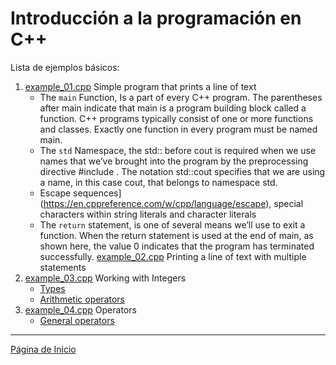 # Introducción a la programación en C++

Lista de ejemplos básicos:

1. [example_01.cpp](../examples/01_intro/01/example_01.cpp) Simple program that prints a line of text 
	- The ```main``` Function, Is a part of every C++ program. The parentheses after main indicate that main is a program building block called a function. C++ programs typically consist of one or more functions and classes.  Exactly one function in every program must be named main.
	- The ```std``` Namespace, the std:: before cout is required when we use names that we’ve brought into the program by the preprocessing directive #include <iostream>. The notation std::cout specifies that we are using a name, in this case cout, that belongs to namespace std.
	- Escape sequences](https://en.cppreference.com/w/cpp/language/escape), special characters within string literals and character literals
	- The ```return``` statement, is one of several means we’ll use to exit a function. When the return statement is used at the end of main, as shown here, the value 0 indicates that the program has terminated successfully.
[example_02.cpp]((../examples/02_intro/02/example_02.cpp)) Printing a line of text with multiple statements
1. [example_03.cpp]((../examples/03_intro/03/example_03.cpp)) Working with Integers
    - [Types](https://en.cppreference.com/w/cpp/language/types)
    - [Arithmetic operators](https://en.cppreference.com/w/cpp/language/operator_arithmetic)
1. [example_04.cpp]((../examples/04_intro/04/example_04.cpp)) Operators
    - [General operators](http://www.cplusplus.com/doc/tutorial/operators/)

---

[Página de Inicio](https://github.com/mikeguzman/EIF201-Progra-I)

